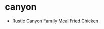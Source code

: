 # canyon

 * [Rustic Canyon Family Meal Fried Chicken](index/r/rustic-canyon-family-meal-fried-chicken.json)
